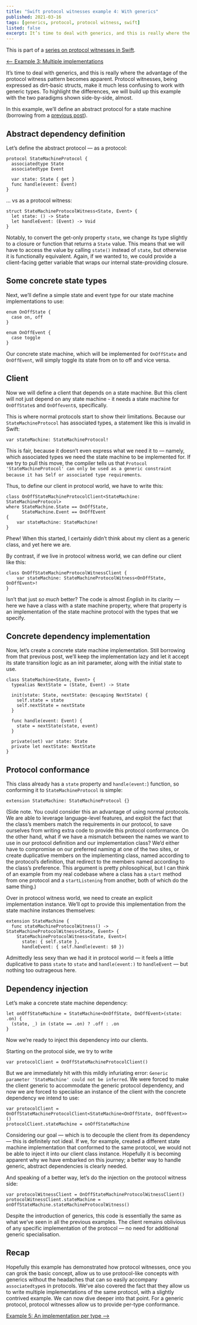 ```yaml
---
title: "Swift protocol witnesses example 4: With generics"
published: 2021-03-16
tags: [generics, protocol, protocol witness, swift]
listed: false
excerpt: It’s time to deal with generics, and this is really where the advantage of the protocol witness pattern becomes apparent. Protocol witnesses, being expressed as dirt-basic structs, make it much less confusing to work with generic types. To highlight the differences, we will build up this example with the two paradigms shown side-by-side, almost.
---
```

This is part of a [series on protocol witnesses in Swift](/swift-protocol-witnesses/).

[<-- Example 3: Multiple implementations](/swift-protocol-witnesses/swift-protocol-witnesses-3/)


It’s time to deal with generics, and this is really where the advantage of the protocol witness pattern becomes apparent. Protocol witnesses, being expressed as dirt-basic structs, make it much less confusing to work with generic types. To highlight the differences, we will build up this example with the two paradigms shown side-by-side, almost.

In this example, we’ll define an abstract protocol for a state machine (borrowing from a [previous post](/a-simple-state-machine-in-swift/)).

## Abstract dependency definition

Let’s define the abstract protocol — as a protocol:

```
protocol StateMachineProtocol {
  associatedtype State
  associatedtype Event
  
  var state: State { get }
  func handle(event: Event)
}
```

… vs as a protocol witness:

```
struct StateMachineProtocolWitness<State, Event> {
  let state: () -> State
  let handleEvent: (Event) -> Void
}
```

Notably, to convert the get-only property `state`, we change its type slightly to a closure or function that returns a `State` value. This means that we will have to access the value by calling `state()` instead of `state`, but otherwise it is functionally equivalent. Again, if we wanted to, we could provide a client-facing getter variable that wraps our internal state-providing closure.

## Some concrete state types

Next, we’ll define a simple state and event type for our state machine implementations to use:

```
enum OnOffState {
  case on, off
}

enum OnOffEvent {
  case toggle
}
```

Our concrete state machine, which will be implemented for `OnOffState` and `OnOffEvent`, will simply toggle its state from on to off and vice versa.

## Client

Now we will define a client that depends on a state machine. But this client will not just depend on any state machine - it needs a state machine for `OnOffState`s and `OnOffevent`s, specifically.

This is where normal protocols start to show their limitations. Because our `StateMachineProtocol` has associated types, a statement like this is invalid in Swift:

```
var stateMachine: StateMachineProtocol!
```

This is fair, because it doesn’t even express what we need it to — namely, which associated types we need the state machine to be implemented for. If we try to pull this move, the compiler tells us that `Protocol 'StateMachineProtocol' can only be used as a generic constraint because it has Self or associated type requirements`.

Thus, to define our client in protocol world, we have to write this:

```
class OnOffStateMachineProtocolClient<StateMachine: StateMachineProtocol>
where StateMachine.State == OnOffState,
      StateMachine.Event == OnOffEvent
{
    var stateMachine: StateMachine!
}
```

Phew! When this started, I certainly didn’t think about my client as a generic class, and yet here we are.

By contrast, if we live in protocol witness world, we can define our client like this:

```
class OnOffStateMachineProtocolWitnessClient {
    var stateMachine: StateMachineProtocolWitness<OnOffState, OnOffEvent>!
}
```

Isn’t that just *so much* better? The code is almost *English* in its clarity — here we have a class with a state machine property, where that property is an implementation of the state machine protocol with the types that we specify.

## Concrete dependency implementation

Now, let’s create a concrete state machine implementation. Still borrowing from that previous post, we’ll keep the implementation lazy and let it accept its state transition logic as an init parameter, along with the initial state to use.

```
class StateMachine<State, Event> {
  typealias NextState = (State, Event) -> State

  init(state: State, nextState: @escaping NextState) {
    self.state = state
    self.nextState = nextState
  }

  func handle(event: Event) {
    state = nextState(state, event)
  }

  private(set) var state: State
  private let nextState: NextState
}
```

## Protocol conformance

This class already has a `state` property and `handle(event:`) function, so conforming it to `StateMachineProtocol` is simple:

```
extension StateMachine: StateMachineProtocol {}
```

(Side note. You could consider this an advantage of using normal protocols. We are able to leverage language-level features, and exploit the fact that the class’s members match the requirements in our protocol, to save ourselves from writing extra code to provide this protocol conformance. On the other hand, what if we have a mismatch between the names we want to use in our protocol definition and our implementation class? We’d either have to compromise on our preferred naming at one of the two sites, or create duplicative members on the implementing class, named according to the protocol’s definition, that redirect to the members named according to the class’s preference. This argument is pretty philosophical, but I can think of an example from my real codebase where a class has a `start` method from one protocol and a `startListening` from another, both of which do the same thing.)

Over in protocol witness world, we need to create an explicit implementation instance. We’ll opt to provide this implementation from the state machine instances themselves:

```
extension StateMachine {
  func stateMachineProtocolWitness() -> StateMachineProtocolWitness<State, Event> {
    StateMachineProtocolWitness<State, Event>(
      state: { self.state },
      handleEvent: { self.handle(event: $0 })
```

Admittedly less sexy than we had it in protocol world — it feels a little duplicative to pass `state` to `state` and `handle(event:)` to `handleEvent` — but nothing too outrageous here.

## Dependency injection

Let’s make a concrete state machine dependency:

```
let onOffStateMachine = StateMachine<OnOffState, OnOffEvent>(state: .on) {
  (state, _) in (state == .on) ? .off : .on
}
```

Now we’re ready to inject this dependency into our clients.

Starting on the protocol side, we try to write

```
var protocolClient = OnOffStateMachineProtocolClient()
```

But we are immediately hit with this mildly infuriating error: `Generic parameter 'StateMachine' could not be inferred`. We were forced to make the client generic to accommodate the generic protocol dependency, and now we are forced to specialise an instance of the client with the concrete dependency we intend to use:

```
var protocolClient = OnOffStateMachineProtocolClient<StateMachine<OnOffState, OnOffEvent>>()
protocolClient.stateMachine = onOffStateMachine
```

Considering our goal — which is to decouple the client from its dependency — this is definitely not ideal. If we, for example, created a different state machine implementation that conformed to the same protocol, we would not be able to inject it into our client class instance. Hopefully it is becoming apparent why we have embarked on this journey; a better way to handle generic, abstract dependencies is clearly needed.

And speaking of a better way, let’s do the injection on the protocol witness side:

```
var protocolWitnessClient = OnOffStateMachineProtocolWitnessClient()
protocolWitnessClient.stateMachine = onOffStateMachine.stateMachineProtocolWitness()
```

Despite the introduction of generics, this code is essentially the same as what we’ve seen in all the previous examples. The client remains oblivious of any specific implementation of the protocol — no need for additional generic specialisation.

## Recap

Hopefully this example has demonstrated how protocol witnesses, once you can grok the basic concept, allow us to use protocol-like concepts with generics without the headaches that can so easily accompany `associatedtype`s in protocols. We’ve also covered the fact that they allow us to write multiple implementations of the same protocol, with a slightly contrived example. We can now dive deeper into that point. For a generic protocol, protocol witnesses allow us to provide per-type conformance.

[Example 5: An implementation per type -->](/swift-protocol-witnesses/swift-protocol-witnesses-5/)